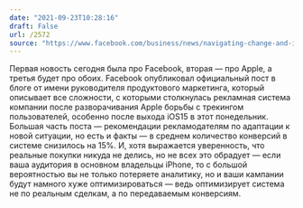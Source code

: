 ```yaml
---
date: "2021-09-23T10:28:16"
draft: False
url: /2572
source: "https://www.facebook.com/business/news/navigating-change-and-improving-performance-and-measurement"
---
```


Первая новость сегодня была про Facebook, вторая — про Apple, а третья будет про обоих. Facebook опубликовал официальный пост в блоге от имени руководителя продуктового маркетинга, который описывает все сложности, с которыми столкнулась рекламная система компании после разворачивания Apple борьбы с трекингом пользователей, особенно после выхода iOS15 в этот понедельник. Большая часть поста — рекомендации рекламодателям по адаптации к новой ситуации, но есть и факты — в среднем количество конверсий в системе снизилось на 15%. И, хотя выражается уверенность, что реальные покупки никуда не делись, но не всех это обрадует — если ваша аудитория в основном владельцы iPhone, то с большой вероятностью вы не только потеряете аналитику, но и ваши кампании будут намного хуже оптимизироваться — ведь оптимизирует система не по реальным сделкам, а по передаваемым конверсиям.
